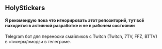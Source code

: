## HolyStickers

#### Я рекомендую пока что игнорировать этот репозиторий, тут всё находится в активной разработке и не в рабочем состоянии

Telegram бот для переноски смайликов с Twitch (Twitch, 7TV, FFZ, BTTV) в стикеры/эмодзи в телеграме.

